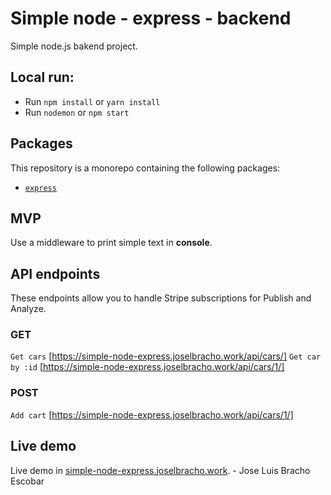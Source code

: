 # Simple node - express - backend

Simple node.js bakend project.

## Local run:
* Run `npm install` or `yarn install`
* Run `nodemon` or `npm start`

## Packages

This repository is a monorepo containing the following packages:

- [`express`](https://expressjs.com/)

## MVP
Use a middleware to print simple text in **console**.

## API endpoints

These endpoints allow you to handle Stripe subscriptions for Publish and Analyze.

### GET
`Get cars` [https://simple-node-express.joselbracho.work/api/cars/]
`Get car by :id` [https://simple-node-express.joselbracho.work/api/cars/1/]

### POST
`Add cart` [https://simple-node-express.joselbracho.work/api/cars/1/]

## Live demo

Live demo in [simple-node-express.joselbracho.work](https://simple-node-express.joselbracho.work/api/cars/). - Jose Luis Bracho Escobar
